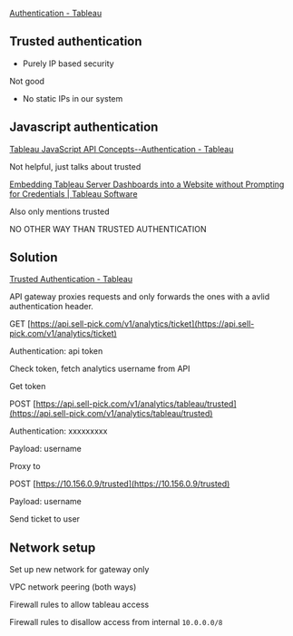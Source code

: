 [Authentication - Tableau](https://help.tableau.com/current/server-linux/en-gb/security_auth.htm)

## Trusted authentication

- Purely IP based security

Not good

- No static IPs in our system

## Javascript authentication

[Tableau JavaScript API Concepts--Authentication - Tableau](https://help.tableau.com/current/api/js_api/en-us/JavaScriptAPI/js_api_concepts_authentication.htm)

Not helpful, just talks about trusted

[Embedding Tableau Server Dashboards into a Website without Prompting for Credentials | Tableau Software](https://kb.tableau.com/articles/howto/embedding-tableau-server-dashboards-into-a-website-without-prompting-for-credentials)

Also only mentions trusted

NO OTHER WAY THAN TRUSTED AUTHENTICATION

## Solution

[Trusted Authentication - Tableau](https://help.tableau.com/current/server/en-us/trusted_auth.htm)

API gateway proxies requests and only forwards the ones with a avlid authentication header.

GET [https://api.sell-pick.com/v1/analytics/ticket](https://api.sell-pick.com/v1/analytics/ticket)

Authentication: api token

Check token, fetch analytics username from API

Get token

POST [https://api.sell-pick.com/v1/analytics/tableau/trusted](https://api.sell-pick.com/v1/analytics/tableau/trusted)

Authentication: xxxxxxxxx

Payload: username

Proxy to

POST [https://10.156.0.9/trusted](https://10.156.0.9/trusted)

Payload: username

Send ticket to user

## Network setup

Set up new network for gateway only

VPC network peering (both ways)

Firewall rules to allow tableau access

Firewall rules to disallow access from internal `10.0.0.0/8`



